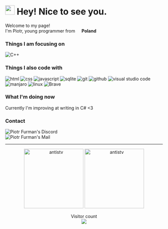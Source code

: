<h1><img src="https://media0.giphy.com/media/lP8xu5t2DLGG045H8F/giphy.gif?cid=790b76115b915d2b0397c24665e0bf492e5d26bd8e571a65&rid=giphy.gif&ct=s" width="30"/> Hey! Nice to see you.</h1>


<p>Welcome to my page! </br> I'm Piotr, young programmer from <img src="https://hatscripts.github.io/circle-flags/flags/pl.svg" width="13"/> <b>Poland</b>
<h3>Things I am focusing on</h3>
<p>
  <img alt="C++" src="https://img.shields.io/badge/-C%2B%2B-00599C?style=flat-square&logo=C%2B%2B&logoColor=white" />
</p>

<h3>Things I also code with</h3>
<p>
  <img alt="html" src="https://img.shields.io/badge/-HTML-E34F26?style=flat-square&logo=HTML5&logoColor=white" />
  <img alt="css" src="https://img.shields.io/badge/-CSS-1572B6?style=flat-square&logo=CSS3&logoColor=white" />
  <img alt="javascript" src="https://img.shields.io/badge/-JavaScript-F0DB4F?style=flat-square&logo=JavaScript&logoColor=white" />
  <img alt="sqlite" src="https://img.shields.io/badge/-SQLite-003B57?style=flat-square&logo=SQLite&logoColor=white" />
  <img alt="git" src="https://img.shields.io/badge/-Git-F05032?style=flat-square&logo=Git&logoColor=white" />
  <img alt="github" src="https://img.shields.io/badge/-GitHub-181717?style=flat-square&logo=GitHub&logoColor=white" />
  <img alt="visual studio code" src="https://img.shields.io/badge/-Visual%20Studio%20Code-007ACC?style=flat-square&logo=Visual%20Studio%20Code&logoColor=white" />
  <img alt="manjaro" src="https://img.shields.io/badge/-Manjaro-34be5b?style=flat-square&logo=Manjaro&logoColor=white" />
  <img alt="linux" src="https://img.shields.io/badge/-Linux-FCC624?style=flat-square&logo=Linux&logoColor=black" />
  <img alt="Brave" src="https://img.shields.io/badge/-Brave-FB542B?style=flat-square&logo=brave&logoColor=white">
</p>

<h3>What I'm doing now</h3>
Currently I'm improving at writing in C# <3

<h3>Contact</h3>
    <a href="https://discord.com/users/543385123878600714">
      <img align="left" alt="Piotr Furman's Discord" src="https://img.shields.io/badge/-Antis%239748-5865F2?style=flat-square&logo=Discord&logoColor=white" />
    </a>
    <br/>
    <a href="mailto:piotr.b.furman@gmail.com">
      <img align="left" alt="Piotr Furman's Mail" src="https://img.shields.io/badge/-piotr.b.furman@gmail.com-EA4335?style=flat-                      square&logo=Gmail&logoColor=white" />
    </a>

<br/>
<hr>
<p align="center"> 
  <img height="190" src="https://github-readme-stats.vercel.app/api/top-langs?username=antistv&show_icons=true&locale=en&layout=compact&theme=tokyonight"    alt="antistv" />
  <img height="190" src="https://github-readme-stats.vercel.app/api?username=antistv&show_icons=true&locale=en&theme=tokyonight" alt="antistv" />
</p>

<p align="center"> 
  Visitor count<br>
  <img src="https://profile-counter.glitch.me/antistv/count.svg" />
</p>
